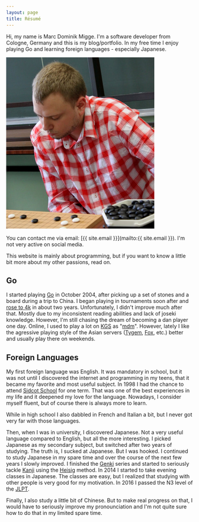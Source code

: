 ```yaml
---
layout: page
title: Résumé
---
```


Hi, my name is Marc Dominik Migge. I'm a software developer from Cologne, Germany and this is my blog/portfolio. In my free time I enjoy playing Go and learning foreign languages - especially Japanese.

![Me playing Go](/assets/images/me_playing_go.jpg)

You can contact me via email: [{{ site.email }}](mailto:{{ site.email }}). I'm not very active on social media.

This website is mainly about programming, but if you want to know a little bit more about my other passions, read on.

Go
--

I started playing [Go](https://en.wikipedia.org/wiki/Go_%28game%29) in October 2004, after picking up a set of stones and a board during a trip to China. I began playing in tournaments soon after and [rose to 4k](http://www.europeangodatabase.eu/EGD/Player_Card.php?&key=13837912) in about two years. Unfortunately, I didn't improve much after that. Mostly due to my inconsistent reading abilities and lack of joseki knowledge. However, I'm still chasing the dream of becoming a dan player one day. Online, I used to play a lot on [KGS](http://www.gokgs.com/) as "[mdm](http://kgs.gosquares.net/index.rhtml.en?id=mdm&r=1)". However, lately I like the agressive playing style of the Asian servers ([Tygem](http://www.tygemgo.com/), [Fox](http://weiqi.qq.com/), etc.) better and usually play there on weekends.

Foreign Languages
-----------------

My first foreign language was English. It was mandatory in school, but it was not until I discovered the internet and programming in my teens, that it became my favorite and most useful subject. In 1998 I had the chance to attend [Sidcot School](http://www.sidcot.org.uk/) for one term. That was one of the best experiences in my life and it deepened my love for the language. Nowadays, I consider myself fluent, but of course there is always more to learn.

While in high school I also dabbled in French and Italian a bit, but I never got very far with those languages.

Then, when I was in university, I discovered Japanese. Not a very useful language compared to English, but all the more interesting. I picked Japanese as my secondary subject, but switched after two years of studying. The truth is, I sucked at Japanese. But I was hooked. I continued to study Japanese in my spare time and over the course of the next few years I slowly improved. I finished the [Genki](http://genki.japantimes.co.jp/index_en) series and started to seriously tackle [Kanji](https://en.wikipedia.org/wiki/Kanji) using the [Heisig](https://en.wikipedia.org/wiki/Remembering_the_Kanji_and_Remembering_the_Hanzi) method. In 2014 I started to take evening classes in Japanese. The classes are easy, but I realized that studying with other people is very good for my motivation. In 2016 I passed the N3 level of the [JLPT](https://en.wikipedia.org/wiki/Japanese-Language_Proficiency_Test).

Finally, I also study a little bit of Chinese. But to make real progress on that, I would have to seriously improve my pronounciation and I'm not quite sure how to do that in my limited spare time.

